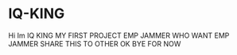 # IQ-KING
Hi Im IQ KING MY FIRST PROJECT EMP JAMMER  WHO WANT EMP JAMMER  SHARE THIS TO OTHER OK BYE FOR NOW
